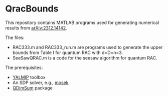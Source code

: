 # QracBounds
This repository contains MATLAB programs used for generating numerical results from [arXiv:2312.14142](https://arxiv.org/abs/2312.14142). 

The files:
- RAC333.m and RAC333_run.m are programs used to generate the upper bounds from Table I for quantum RAC with d=D=n=3.
- SeeSawQRAC.m is a code for the seesaw algorithm for quantum RAC. 

The prerequisites:
- [YALMIP](https://yalmip.github.io/) toolbox
- An SDP solver, e.g., [mosek](https://www.mosek.com/)
- [QDimSum](https://denisrosset.github.io/qdimsum/) package
